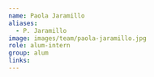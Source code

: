 ```yaml
---
name: Paola Jaramillo
aliases:
  - P. Jaramillo
image: images/team/paola-jaramillo.jpg
role: alum-intern
group: alum
links:
---
```


